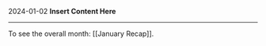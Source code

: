 2024-01-02
__Insert Content Here__
_______________________
To see the overall month: [[January Recap]].